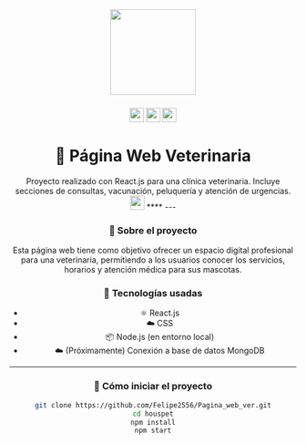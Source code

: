 <div align="center">
  <img height="150" src="https://media.giphy.com/media/M9gbBd9nbDrOTu1Mqx/giphy.gif" />
</div>

###

<div align="center">
  <img src="https://img.shields.io/badge/React-20232A?style=for-the-badge&logo=react&logoColor=61DAFB" height="25" />
  <img src="https://img.shields.io/badge/JavaScript-F7DF1E?style=for-the-badge&logo=javascript&logoColor=black" height="25" />
  <img src="https://img.shields.io/badge/Node.js-339933?style=for-the-badge&logo=nodedotjs&logoColor=white" height="25" />
</div>

###

<h1 align="center">🐾 Página Web Veterinaria</h1>

<div align="center">
  Proyecto realizado con React.js para una clínica veterinaria. Incluye secciones de consultas, vacunación, peluquería y atención de urgencias.
</div>

<div align="center">
  <img src="https://www.canva.com/design/DAGkETVtA9E/_ex2z6brnBsHSCr5Fx5r1A/edit?utm_content=DAGkETVtA9E&utm_campaign=designshare&utm_medium=link2&utm_source=sharebutton" height="25" />
  ****
---

### 🐶 Sobre el proyecto

Esta página web tiene como objetivo ofrecer un espacio digital profesional para una veterinaria, permitiendo a los usuarios conocer los servicios, horarios y atención médica para sus mascotas.

### 🧰 Tecnologías usadas

- ⚛️ React.js  
- ☁️ CSS  
- 📦 Node.js (en entorno local)  
- ☁️ (Próximamente) Conexión a base de datos MongoDB

---

### 🚀 Cómo iniciar el proyecto

```bash
git clone https://github.com/Felipe2556/Pagina_web_ver.git
cd houspet
npm install
npm start
